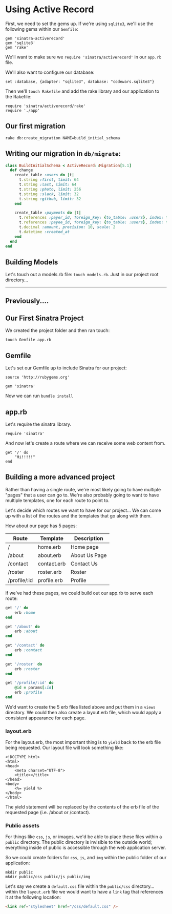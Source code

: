 # Using Active Record

First, we need to set the gems up.  If we're using `sqlite3`, we'll use the following gems within our `Gemfile`:

```
gem 'sinatra-activerecord'
gem 'sqlite3'
gem 'rake'
```

We'll want to make sure we `require 'sinatra/activerecord'` in our `app.rb` file.

We'll also want to configure our database:

```
set :database, {adapter: "sqlite3", database: "codewars.sqlite3"}
```

Then we'll `touch Rakefile` and add the rake library and our application to the Rakefile:

```
require 'sinatra/activerecord/rake'
require './app'
```

## Our first migration

```
rake db:create_migration NAME=build_initial_schema
```

## Writing our migration in `db/migrate`:

```ruby
class BuildInitialSchema < ActiveRecord::Migration[5.1]
  def change
    create_table :users do |t|
      t.string :first, limit: 64
      t.string :last, limit: 64
      t.string :photo, limit: 256
      t.string :slack, limit: 32
      t.string :github, limit: 32
    end

    create_table :payments do |t|
      t.references :payer_id, foreign_key: {to_table: :users}, index: true
      t.references :payee_id, foreign_key: {to_table: :users}, index: true
      t.decimal :amount, precision: 10, scale: 2
      t.datetime :created_at
    end
  end
end
```

## Building Models

Let's touch out a models.rb file: `touch models.rb`.  Just in our project root directory...





---



## Previously....

## Our First Sinatra Project

We created the project folder and then ran touch:

`touch Gemfile app.rb`

## Gemfile

Let's set our Gemfile up to include Sinatra for our project:

```
source 'http://rubygems.org'

gem 'sinatra'
```

Now we can run `bundle install`


## app.rb

Let's require the sinatra library.

`require 'sinatra'`

And now let's create a route where we can receive some web content from.

```
get '/' do
	"Hi!!!!!"
end
```



## Building a more advanced project

Rather than having a single route, we're most likely going to have multiple "pages" that a user can go to.  We're also probably going to want to have multiple templates, one for each route to point to.

Let's decide which routes we want to have for our project...  We can come up with a list of the routes and the templates that go along with them.

How about our page has 5 pages:

| Route | Template | Description |
| --- | --- | --- |
| / | home.erb | Home page |
| /about | about.erb | About Us Page |
| /contact | contact.erb | Contact Us |
| /roster | roster.erb | Roster |
| /profile/:id | profile.erb | Profile |

If we've had these pages, we could build out our app.rb to serve each route:

```ruby
get '/' do
	erb :home
end

get '/about' do
	erb :about
end

get '/contact' do
	erb :contact
end

get '/roster' do
	erb :roster
end

get '/profile/:id' do
	@id = params[:id]
	erb :profile
end
```

We'd want to create the 5 erb files listed above and put them in a `views` directory.  We could then also create a layout.erb file, which would apply a consistent appearance for each page.

### layout.erb

For the layout.erb, the most important thing is to `yield` back to the erb file being requested.  Our layout file will look something like:

```
<!DOCTYPE html>
<html>
<head>
	<meta charset="UTF-8">
	<title></title>
</head>
<body>
	<%= yield %>
</body>
</html>
```

The yield statement will be replaced by the contents of the erb file of the requested page (i.e. /about or /contact).

### Public assets

For things like `css`, `js`, or images, we'd be able to place these files within a `public` directory.  The public directory is invisible to the outside world; everything inside of public is accessible through the web application server.

So we could create folders for `css`, `js`, and `img` within the public folder of our application:

```
mkdir public
mkdir public/css public/js public/img
```

Let's say we create a `default.css` file within the `public/css` directory... within the `layout.erb` file we would want to have a `link` tag that references it at the following location:

```html
<link ref="stylesheet" href="/css/default.css" />
```





